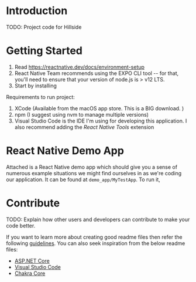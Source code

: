 # Introduction 
TODO: Project code for Hillside 

# Getting Started

1. Read https://reactnative.dev/docs/environment-setup 
2. React Native Team recommends using the EXPO CLI tool -- for that, you'll need to ensure that your version of node.js is > v12 LTS. 
3. Start by installing 

Requirements to run project:
1.	XCode (Available from the macOS app store. This is a BIG download.  )
2.	npm (I suggest using nvm to manage multiple versions)
3.	Visual Studio Code is the IDE I'm using for developing this application.  I also recommend adding the *React Native Tools* extension

# React Native Demo App
Attached is a React Native demo app which should give you a sense of numerous example situations we might find ourselves in as we're coding our application.  It can be found at `demo_app/MyTestApp`.   To run it, 

# Contribute
TODO: Explain how other users and developers can contribute to make your code better. 

If you want to learn more about creating good readme files then refer the following [guidelines](https://docs.microsoft.com/en-us/azure/devops/repos/git/create-a-readme?view=azure-devops). You can also seek inspiration from the below readme files:
- [ASP.NET Core](https://github.com/aspnet/Home)
- [Visual Studio Code](https://github.com/Microsoft/vscode)
- [Chakra Core](https://github.com/Microsoft/ChakraCore)